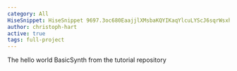 ```yaml
---
category: All
HiseSnippet: HiseSnippet 9697.3oc680EaajjlXMsbaKQYIKaqYlcuLYScJ6sqrWsxhTT+MClHZ8ms1QxRVT1y3ctYG2hrnXOtY2zc2TRzSLhAtK.SPNfcu6s4oy.6CA2KGBP.Bt7TT.tWNbyArK1GtCGxCdR.BNfrKfe3dO4qpp+o5+HaRQJR4wBdFotpp+pu+pu5q9pp+J7QlX0B3BelgpbkJXSAgD8sstVdrggltPhA1sVErPhKIlqlpYokKIIqJr9JjBVRxPNOsTgkpUQxv.WPHQh9tMoEIF37Bzed0hKIoHolG6VjfvCzjyi2Ptrroaoam8CkUTVSp.dW4xbsNS10yqotrlhVU.a5SbJgJR4erz936JQZ14DERbgUKHapomyTxDaHj37KoUnVtRZGpxZ+CjMj2SASdHkPN.PrhWSSo.AiIkJrbIYkBNTsAvCt.GOnOFOXTwMkKH6TtKuXDZEH22fmej3bdQu97fdo3Quo3PuPPoDbnz4YnzUDykWWthoaMD7YPw0UMw5Ek.1NOpvZqv4L6W7l23Fn6rdtUQToHhJFSdij2.gP2REgORpbEELpht1miyahLKIYhL.b1.9SLppAv+QZEYPnnlNRBsGENFD3LIAP2LYxadSj71REPEqpnfLxqiwpHcrglRUSYMUz3UMvFPAlxpRHoplZkkLkyKonT65IWVCH.UyIKK8X7Z5vCNDz3olJclIPyM67W+8SljzI+9nO3j8CZaB4bGI0BJxp6Sw6aiIDM1.ifh.rbuZHCrBvJfFf.TDA5jl5ZJFH3sP4KooAMcrk0wfLFwXynUvEkUkojJgEY89ZpikDdYCSzAR5L9No6WppoIzvO.YS46iMWVqbEMU3gwGyW6FCncWfrMvTwlM.B7Mx6qmCaRHKiFgBdZlWPr1GGCZfuQjWOL1PiY.g0wMnKCkaoCJyX8FwtXsJb9U8wWtFQIVPoZ6pTkpxTEHYUP0AIoqKUipdrG7B.9HC+OIxaNIWOVA.hAzUehCWXBKJeBujyDdPtOkzsv37cKIa.CBUoZeV8.lMRl1+SfJIW.JffVrthnTqopTiaL+9xG.CeIUOokcBxeuqFwRFBfuDLRtHVGCl5QlZzWwZLxjnkKgy+XZQDK4zBQjA56IQJVCFZfQGBlX9gFn80HivzTmjXAQVkL5yE0KQFhhIjlw3t890S9EIAzgvEGuBguRogqSKi7SkIAFz3ic.yN6XSvi3vf+Jfz4YT4CkOQpDcHLUDHQnjOHjLPEvEkppXRZ05EQ0zp9C0gVoo+XF1BLLMf7XRpIPedUPvQL6BzL.R3elXPyPWRWVoFAFFZfX.UPCan9CACqGJaluDhxMNrDvkyC5QxJTk.dR1Q5aoOcqBEXxl7JDyO6wF9QTlHEhOphjpAv1.1XdkpEviO1xj1wF.N4maPTKcqBPYsxKaITLrpF9wg4qodWMS7VpiS32C.rLj+pJVLz5rj3JX8PqlLcud8dwwUqVdOht8ARJUw1R6aBpfTAlihDkqSdhwTnBxRVF0cAKvqKQqGF2TgXP9.rkVMApD85cI5oToYdJSwoG.kbPpKSlYrLLHGWfnrwzpWGLzSlhCr6aAnalb.lb0B8Y5iegiVYdIPj4yr96ghPbi1ClY4wuu2Wl2dp22jUSDulW6395RNqGQ757yi38k8XIx6a+LPxB9r30QHwncDh2Os7L6qbMjwt2pBVMJu2DrLJCNMkwRKBZpI0kogsbYJmBXzSWPF7L5xh2WU1PSUypLphlqKnuaVA+.YDKf.V72SaIsinf4ZhejzAXX7WYfISlrWK.nFIHnBAeFVbErYUUb3niE40.XbUQhi32xzDTbCENO+ShEtLBEN2AbV9jfMWgBkUv4kpcR.y0nfIGLrj7qSLf1AjRfNcX.54+0+sYiGgYo5ftUYspplo7gOunPr.ykXDVnTz4ONNPXPwODeh3sWlhBar1VmDfLJEHO.qnkW17DgNuk3ZxJfqJQKryN8zu0wwSXy.0IV86pV.5jNZXTK3TmQma+mlsY3R0QSV3n+rlBTKSLsWrXnf5K+MwBTuiCVAiLHK9OLo227zq0RivlwOO+UKFGv71V3T6P27JVvJxAK+pEiIXzwOoJ3xbDXy2OlS7LZvId7aGRn+XxryUVCb9AbB3jwf1tDnNpug1ggqc+jrwa7FCL2Qd+RgBme5eQ13Y.fAmbUv3vF39xeYke2hMCcso7QgydpitHykIq42YfwpnVbFrUzAeWYiIBAYP+k29WuX7lfmBnSHIMDCJgSQwcDJznCrhNzJ5QLl3gG2zv5ivgwfdwW8UWiCVWfAq2xBV2pZAYM6QUV1G4AocMAjcEjLkngkTWRceL3qqtI3paBRUzRVUsf8ywgudM9d8jvcGRTQ6vUeRHLhGUr3aeb7.QY4BgBhi+5u92FK0jjhqduShV+vhk.aAQgCWMa7bzgF5YvbPnJEhYiCg3.jSB0bUvOeEoZ6.jjYrmAHTyRT3rAtXDfY7rwbLLALmDsr2hAh0.6r6EgqM+8+x+o3ZWh.pHsKEWV7N3Cv56kS9og4Exi9q9d+tXRXL3rhT4JgO4H3PyuMlShv.Ujlk9lEEt+5qPriHjHg0JYgU2VAqaJSV3bhUvGHmGy1AfA.1jwiM0pHjnem3OBKnf08CYu+.RpXEqUZrDHX1WGl1nfvQ7ryZ7ObnbAyRtE7KxVBSzRcJ4U+aytmlNf7DFKuVBqzcjJHW0fGfvXkx16hykDyjd9oRuvLYlYVAS7Ql1ULn3bSOepElaloxv8BoYuwbKjIyToxLmvd6yCnExrvryAvRHw44n+jQQ+CJ5DWkXS9O+m6m7G4YYqHoC8DOKmmyxStjnXvSkIESM6byMW5Ty3kHIsyCQLXTDQRwsLxydjiFtQVWZ34qm0KMj8w9ogrkBRC7bGeBfTymJy7SmIc5oDBWxySxCJNepzfLNSZ+B3zyNeloAAOHuD453qE6fyvQvKwQvY+C8QvBa6mfgRJJqT1vD5g0KSHwD+dhew16r0OY0k28yVaqMVY0cd1Gpps2jUT2WPsZ4bjVZv+9Fl3J9o6xRGwGqnxd29SSMMESYXz4+Jm0wP29SqUy7dnu3A2Zi6u5yDpXG+p0olsHxArAzU5naCpTUD.YkTYLLiy5TO9s.FEVLPIDPZxolPhj8CHlY1VqB.rDWTbIXgPGJXjWRAulDMVUNX8KWT1Xakp6KqtscmxhzVEuEx1B1gE4IHhUYGD3JMYzx3XjqwqL+S7KaeT.Ya1rT4fXhy6yXyfho.s1Tv3s47pROfXpTolOy7o3Ln3anIH6eWwbxp3j6pKCduofSlS5vj4dRUfUmLIU0l7RNtC5QHxsrraiUI65BPhdDiCRawZPKRUWoWyIN1J2xHGLhWbLZbi33Q7b5S6wXLlZ+VXjfy.nuqy.HVMtCcJqU.S74+t.AKo.iYJrMVOOPxj92nZwhxGQXX+ABf+qjvUqYP2VVdE9lZzmiIIKTrKMvygEID8D+aHsm0bFCyWRJdQ73bhXgOx+7F6GPD+dYwEjMkbNzBEAWTrwnsNp19XUZQ4LqQZwEDWRSo.qDOVNmxRR+uzi8C6Ma.ECdKOcOTrn6z7z8D7z8Onwz8+l1CcOuEcKRFnVW5y0tzfhSOUpEleg4meNOTcjdHbUwaUtxppG.5ZUv98T3EZ0ySAzg9o7sq0k8T3chkmBgrkGGwePhbo4WtuOZ94a5mleQw.Fxd2.FxX8RTlxdXPtVHhEOVdXAgGY2BKKaWPjdln3cz3K+Mg5KhswNQQDL4UDl6x9yy5wbV+hLdV6vlzkDu0lairfmPrDaA1gIWp742+MBsHDZWPjvwZGhrjTQFEZwSfEby73Flk+MRrHjXWTjxxZGhrAohLF3hmCdgsyoGwu3vyrRMR.PxKSls2yJud3wdVWlffO43K9pu5+FubrvRQ5cX5i8HGGPzhM1NjjCQkj1.Ldi+BayqcI0iexaFAFwHvADsXZsOImM.i2nvfmV.N4F+bcSY14Wo0CaXzL.duypu9WSIWa4k0L7Hh3JhPXLLUB6HfC2ii3n23Q0HtxcqCr2C7Fy3UxF0xwNf+TX27qqXZdio6vIHekteA4G2oWO0PhbBmXwgOgDelnbyNvhp.05N9hp.0zXQzMdwUwi5mgi5QZcWQ+v1F3ZCx92IdGVINQ+z7gJZmtP3Xoyo6aZ+V2.1.DlE8qYwmi21kESKWtNnDW2MB2303GGkwKeN9zFlbyhHiUfktrm.KMaTZDAhyPHZDs4gCMgnpEnz43ozOo6RohjS+WSSniFqSSXTT4oxH7SxvWhv2hsvGxcxmRjJLnqVSLF9DEa4vGNC9v14BMLSenETpmmOLgk51J0ar1VsQkZ+mv0nnzdbE6jrkNYwa91ll8nNTOxkbim7OzCmrqRvK4W3b1b81JACKZSGA8P4aGJBIc3.shctEhRv2ErywQIcFWUxjIR2zO7TmZap092Bz5LQESkt.sZEj9NDkx6pc17cWJ0N31cFRcF98s8EOt6Rptw+sCQr7x0Qz61DqcDNaVhcn3QryEUvidzdm5AOJo3p28AqtwVauZaJBRQt871erMQsC8i+GeFaG5e6lWxyuTCgT7p48VR9vkUMV3OZS9ssw4PxmywMNtasENgS2d7BcDeM40hsjylnZ5ckK3WYH2jV6c1Vjd1YuwG1V7Eb6wuVy7kcx4E4tuQ1cpbRTFxVz0DGFkP+VZiXhk2H65jG8qKaK8ZpS+U3eAytT6u3IuQ.dZcjFbl4KrS0PLW7RjAVYpdpEuDt.s4o2YmJpiQ0T8TqLssQu7GYkWtW2kdiLnCsMp0y4E+9cWpMpfI01HV9CwBzqcUhM5nD1Xx8saxbbQTwFsGeK.tl31ZJ0pTRSUNOhQW92G.m7KQbYiQLqSk+Sgefpfxi0YR3mk0+7ety0cmmJD5rggOcVDeHLf.EjmQ8cR07eeLyE4oX3C6BCErnt14HeOTK+b1Yue2kZ6S7dsBgNZSmLZhfjOyOpuIXfQEckW0z6mmm.6f39FXYwz4j6ZJgpZgs4apn9zD5BZ1IE4OLrsOE7fIHoHn4dcU6.qfJ96pcyoe276Wcr2h71fptc1kx8vwGO8fHxvUtJC+pyRGvgQc1TbzlZEppD1GO821THNIG3gTQoHzUrDF8AdnwVBi21KkJcTtvE3To+hN91K0u3ZquwtqtyowlKEL4zEQ.JddOtEfKYq12bmzsWmF46gEzBC5mIRY+G1qbZNa7385jEb.HV2rfyipb1JK37VMQthjijW7zOGczRY0lKSDXQOcdchVAmntCsnkuefEs3MDEsi8GgP8tDIuN9HMa1870qLkScULF1II4Py3Y0S2HFw+4sahbeJmwyO8rPZvIhQFOLa7Y1W1kID9mPFG2NNiqx9mG5dcE9P0Gl06df01Fz4PSsxjnSGUNiI6CN0yUN+KbMRZklbbIs5IpZA+myzSkpbB02ANB7DbV7.my+3lJc.9pSd5.LPd+Kh7CnyWmYh9Rbg3PLCYkZgC3Vz30M4.VzOEcb4fTjCipi6STxXtRG+YY5HzXOdmdgbCH5OwatA7gsnWT8aQ1dMbeIWKCgjK47pVD8d1D9DH0h3youV1X4jTyayMczFe5JKbA3MMfk17FXSOe7MvtWHFXOwgjX66bqbgERBuDV3FV8xfaAAL+VNI7wcWA7EDIIX9lQBOZyjx5ifP6MLJ8k+W7ZT5+PmxnT51rQIvwxPMJQb3ryXTZ5ohZ.KZutvQegdYFzLJsWqoteDhZpzBmFZstZnG+0e8+7h9VYdqogljQjgDLw5D2gS17luzWPDBQgM6zS++dwXnhdkl3NoHJCNE5ciLT3lODEAhpkEJm7up01moiTQIT5BlNhEWMDZrwWjIw0eFgrgDTpFfP90K+9AzKYHw5pGf0MwEhRC86jMFJd8Kxt1biyjGQtTrg4weOJ.+.dliQCWK1K1qatVrKDKqPgcczzUWMVqYGZPwbRlUCISceI6JHlHBHM7IpOSXRJcOzRr5WLpTXuONayuLqomtqtLqKJtxNq+fUaHg0YVl0zY5gVlUDy6TGI7Uh+kVUWcQVsYaMCJ9QXyXNfnmvTSCuOvZuNF3iEzg7LHRwS624.dSwGKWu.09hiBD54ZcSmCtXyaOd1XqM7pCZ+1iGRb4st6C1Zi6u65ac2FL5JcmxpLej+x9y3XAiXzErJuhdsFxHh6IPLzavuHH1GYd5FJA5O99fzaMK2ixSmH1s4kfuOKOf7CO4C5iy1rwTH8w99B48miIC6apuwFpFsYuJEc4pOR9TWn14Da.AdxDasXJ+rERTBssUBrPTByth4HPBzTli5u0t3NiXRn.GflQBjqUxVNarTqhMEbol51+rC5KU5NkuTMdjW62oJ908MxeT8h3xHU5sh3R+wJn8duPWOCFqkKKZcVczkeBZ060xwaY5ldNTetALtWysimsw4kl1mw2Y582oaeb6VHFLyEaqVOub62m+yKt58ZHU0Yb0OyT8XAfoPSIduRLuKnOiD8kyvlQp+cocGzmfo6T9DTWy+Mi6.wbjnm3.Wr27DmzRCE8cmnGAU9lwhm7whwywS9Xt+w+Gq2EBxij5sb777A+hDBMMpugbYYR5KLfB2xmUU3xzzJbemr90v7pM0IWwdlTQwz6c26tLdrlMb7ny3ecsJ7G198ab.wMVey0C8y1zGoEGmGkTj2WsL8sunnNEUEBdg0Gx77Ni257S1moMNYeaydJ+FF7c9ipapZuleJF0UOF6ivm+fqyQFcErhTscHHdva.0UNirZ99YTQZ+eNQzRIeJQafK1HaDy1fvpNn3tX3MyUSMej1kGyqc4zYahjKTKXIdtnjUcEKwD9LZiFxka9UvmoINr5cfcsaDwUVcia8PzO.sypOX0cVpgTXGZ077QJ+3eVOgzdmlRZe05bLRoiTIiRCl.b+YmoMBMhqQHpQ1yPVgRVuCXAgn579DL6oqOAwLMi5ItZxc2QhIEWCiKrWnYqv5LV7x0IMERks1PM35rjOqtNqY6xGXo5dhxH77vNQYu3ImoM+Emyc2rmINypyjJJoRO5wYb1XFBuqJx1STROE7PyveoxJTnWdC8xIWthBNzM3Mo3NZZkorxyplHdKKozJRkqDVRh3E3WGDTCHZQeudXxX5nFI8HotPX+ik9eKPkYhRMrKPkwWApEHTO2taOn6Rn8KFqC6SbmD3JVfKryXmGR8L7b..ssATgROtsEqvSOpkPZMEMISZFwAzKX5jaqiMvlKoqcngWWyEpW.JCl4PdQsFj4PbijwkDyjdtEVXpolcg48jPQHUL+bytP54RmxePMyjdgLKLSpTolwSXJ8TwxZjromIM6JEfzVQxThLV3KFJ4y3SGIwLNt4vlDNmQSkfUdd2IAqzWbHoQEomvPW5xWdVYr5I+ONvoaYpZgs7aObsNdXpOWPyv0QymuHO6C0H06XT9Rs.lnLCR4gxbcGA3Uv5SKNZEeO52iHtbUCSvSTq9fofet+yIHZ3HzXzOaE8wdOjodU7DrhvG.187TzVUMqT0zSQKAFeXBCOEmShXNbGISuEeaEs8jTVZ6MgRKJoXX2ZScrTY.u1Dry4spaqKUojb9cvpfLGZguWz0nl2tmcgfr7xdaN0RNyP9lUIl4Uj8QzKqfkz2Ttfr+WkQPankmd177V2J38pFBpygbaHaPXaeBobDZpImYB6+ZN6+Lk8umLsSQNsKM4WeJwVTKjwUlI1wIC84c9abvbqt6tqe2amSnYGFzzY3pAE2b8UV2uopQpT28RSqWzTUesropzw9DeiTBbhuwgkiPc4o9lid9TvjzyexMUMD475ImCZF3ek2IhaAk+3+cW8nG2oU9u.k4IDSlZT56MmBfmy+0j7owuOuWUA3JTEfkKIoBcBwxYzJA0wELBH00T7O7u+mW2qX1+c85dpLTSI84Wf7y2otC+OLNdp3isVeeTBQgvUtO6boWHfOJD49FvDvpLv6QrGoe7sfQg3evr29YcZiBCP9zL2cmsBc+qifa2plFRJ9g3Z6oIoWfmA7pEqwuhiFs1si0ydh8MMdKJiCcYpB+CVdqBE+QDrDboZtos7AS1nhhTssxaJc.9tUKumOG61P6P3sfhxLOqf6HydNU54rb8i5frk+lF9bEllAitUkJfxI4xzwqidKo.qHCf1NDeCgplZxYmdJu+jISFVa2Ua+8Uv7NK52lVxnsoYyN1PVEGkDTnwRPXMKgYYRvxd0NREjqZvWdbGYmdgTKjd5YlY9LgYkNzLoC6PIEX+bO9yp6mKwGGx94136+RVuD89zpCDt1sgUVWwy9UCJTqqxBO.SgOhPojHQSeT+RyugtO+VYqSzAD1Ld6gsGFZadqeVC8wBXUB.KD3z8cAQExQcJdx8q3lp4CtU9i+sCQepXK5ydu3H5CxSaqR+AEygdH5tncQ2o8nCLrcH27q.fTqqBvm95hBP5Xq.b7tw77qvyPaqR+KKtMZGzpnbv+sKJW6QCXDG+nCnCLxg08777nWWzAlN9FA9n3nCDfk1V0B.SLT4+tn0AKA2t4zCtXzIu67JZF7SDbg+W84Fs7KjzG+3BiZUfC+voDIEEsCWF9+jCPjAMrmJxveg9An6nc.VGbn2daaDRbdmkcXeo..q4TVUX8UHERxGBVUP1IE1GlEgRSzm60vCmZRhysJvp0zyYJYhgttukzJTKWIsCUY4o+GXGxcBmJG3yj8wwrjrRAGrxPH1n3UD2V1LeovwwyEBNJHzQvw9rCaypEKhya5hfmG7EwCeqiz88y59eOQVrkcYTfVLfIfLmfKuqU0tW.DH2FviizzfgCK6Ws3RRJDG944hznHS+3DbKsR1OTVQYMoBX58GgS4YxtddMU9UKknOuLgyGMSHEGSXMXjIabVpPXHINePAxnzkS6TNutMoBj6azwkQ0SM9ZAjLFmhC1RjfCMuBCMYW6BDby+cFRCwqkjqnoHoSp2M85xcY6PTPV2y2umcl4f001k2e1Mv6CcIOrcO9sbut2qsDtJ1PSqxp1FmcABc2l2pXQ5bYbfA.6tZaJYPtknUzx+X9JWeeUMc7c0Lwa4A0YKX1I0hj3bhB4LwUXKUOoXlIY+zLVcRUeg04hsNEQt4HgHRvdPC3Wy6MiTOJVV2oY5606oY1QqJwWpMk.WEIeii2E7ZjtuDVAm1fbeRcNxPA1ySQdlNdBqVf9v+O3GqJSQdNgUkorqjmDuLiDuDagbLGQIT3UoEfM.exzQrhidJqWE2orVJ1SYwrir1ldF7KoqKi0WWs.lOPT+2czfBTi0wogaOXcq8cyZUq009DWGYUQtJ5XIOlxHXeNLfpEnfzS.q5LSxdwyrSx1Ecm0iqI8aGXWmaBUB1MryiTU4FZe49F3cYqowEes+JL3amU1HaSVxIycvfUmQgAa1p+.wz1SWY+yAaA+uh+HxetvxZOTQaq12DYg3+psCpjwhOPhbYxY552AgIkjJBoWIlMAChz.aFCny5Rwvj0fCvpfkT54D6F0w+32yqSPcDtfHiKLHID2rn2SI5AnDMTVioYxvsHknKrrWIpkDtyPKVlwun3styJ41wxQRpvy4pslmZ1DrtwtX64ImcHYHj82Gq6UIOjQprqT1kqpe.1mxuTs.kxZraHG9jrrRXGOQtFdGRj.7CN9t05H13EmUvf6k1E87+5+1rqlWy6vulxxRCbGTLlV+FRj6Z2sGzEqgswOlTn2CAujHU72qx+trnkxXOKCbXQqwF8prvuE6kehjb8+.r9+phaqoTiYUlcQMashM2hQVkGsm3BBAiAvW9axdO66.mu4oWKqWiiemr2qpjhKeF8c+t+M+OrhovIUFjJ9doUOEk2VzyBV6B9S1WC8mbTmGiera5FdUV7oarYW1qROW05MfE8qV7rmekg3K1H9t506YbFa6+z1jyXYmd525XeNiIbze1abF6MNi8FmwNS3LFc0h8z6932UzxuDZ.r6sw0gEuW2GA62I3tzuTvaaibCHdqxUBD2KudRd9ioY3.O6aj2CDwCyFRTeYSQuMQJ42uw9Ns8a7rfNsUJIqWGIoh9dajbDwsk5VB6S4Ms4h1Qtz8dShvA3el+bYvke2sVi2e4s+0K5dyWwuWs5X+KnbaMCS+k09FKmHlR22gKK0+sJg7.ruV609XJav4Rzjmt4tN5c7q+IY4tOnsK8m9Wj0I+IwJ6QEK9+YQR1UgmicpKbstJu6RKtmGKGw+wwf6tLtgnj+Pu7xeYke2h9N9EY+4YC+3W7pEOYG+hQy1sO9Eeh3rYlT4gJO7G8zMpsQFY3uRs0l01n17jmmk87OEZvBpveNWNnlmRpO2Bb06777rsOAZzF+n2bdN5QOOGmxlDupcjZ4tiarh9VH25M7SAZeGgwcwOYe+SYc6m+Ue00NdCfe34zSAiDJWopBL9GqtOuuujYJon05pUp5YFz6afcSVB6Vx6IHfHWwE76W8cjWlCFe4uIqcVcgOrtqsqW6EPQxJX1AqEFFRyI6LdKMeHx9SEvj.Hk0M4KXU0B1O11L0eZqILncL1XKRgM0nUJYyib2SNwk6Tw4KOUx8gfXOCI+a72+K+mVztbOu.ohMzNbanCICB4Eh2QNPoBqj0ybsBBgXguMNA7osTwZmLF1Z8lViCshPimjUCuLxIakY4Rxe0262sn2Q.Y+lm9aWzIg13jm2+lEgg07kc7W+0+OWz2pToSKieJlKJjzTD+YVl7n19ERis6pOwh+58J9feN..eXQelhHjS49RRzN11Cv29XRAo3u8DHEjlm6SJXZum3K0BY3SFOjBlwFn+ceM6Ul0YEG+y+BZKlyVFb6u4ej1h48CzE3+lAoH1Tth2qxJwEW+0+WYkXirO++68dIELoBfsoxveXWACpNNKQxHMmQ0Ftp8tQsRMUoxx4Mr7Z04QuQ3wDGvCQAARwjYpLJ4Kl+jJ7sgA.ujTp+H8K7vrjO6BcJVERW3VYncja0zumU9dysJ+Xx2mqKCAerRk+g3QrUM9wDvrf3wV04ouN968u+h1fyaGAZj+DNrXSoGi4+PdDDrdqfUblUgKpXJ1unEQFQHEIb2ruIjhuIjhuIjh8hKspQ69G4HR2itFXvTD8fZ2EQu2xNfrjPiPOI8VKK0NTInaiUwAhLam+K+hkaJ1UWR0nhlANEOj8UWZu61OQfmJXQo8+gDsFPco3cYytvz7daAii7.L34zdOIsGw+YsxlzlcR62xHOPrRd9vWA.PVUN0DRJ9Wzs3z7EeGI8B9iiVm475eg2bd8eyIFrqJEggR81yp9NhvP5zHpnD0cjkmFSt95ReTVJut1mkmkUnHl35mVBvaUoAeb.vwe3YTJgCHYQXuWTjEj+r748Bp.uX5V8EmtUewLs5KNSq9hy1pu3bs5KNeieQxrO2ppoVY13OXV3sWksUNI3BMh.t7d3Bvbdrbn.cOTJRxtWrew5URROvIeJL4maHjmkTsDN20Nu3PIIMxnhTdLhqYCk7KFJ4.PCMLQGHoivGU4NRpETv5nO.sp59xp3IyCN1YhW8nJfSJ.NZU+3W+8g2bnjrDUpKDVdisxs5msz82c2st6m8Qquxt2AfT5ode+sqBTrUV+ZRoBEnoEhwGiKiPL1Dnof+ccq2rxjFXywG6Hn3TSkNC5GGVO8ig578B0nufuBooTBnhffvWCYoZh51ROs2ahn.duw7lHJFyC72TqpA1t0iWrpJ8zyNN9.fobcV69B1uH+XVR1XxBftwjkHfB3ezFxd5880NcbEvVuIUJ4VkbQFvmLOAqvEttaUjebk9Dra4p5jrLhife7wbv9mEBwuMo+XFCwtzx9Aoi8o.m5f73reYL4gxlktkRkRRtkTR1DOQ.hdQTpImBQx0ZYt904HZhJkLncwoUwza2Vxrz37sjia.seRCxVybW7g4ptGsoSMIQqaxo3eEZCU.5ZWswSQpOUH06GPoZ.flJD.wyjJnKcHEPjWZBzmL8Dnos3G6iMo9WO90AM9YcK7NTsUVoeJz7fflJ3dFQkPPHfAjQsRVzN5udLh7YCJdyabCDqIH61fJfKJqRy57FCk7Fv+fdYW.ePD3RFuSNSnFn7rWKuMnQvJxPRp0PpZp+XXlyCjkTPNoOeTdX5v8wSx.2lZfMCsh.YhQFlUKVDUSqJx.iQkv5PeHoh1Cij.qn6yVgGt.ppALmL8MnDvQlnxX0p1PAzTw5EI1BKfMj2GdIRWcSBe4l272G8AsgePqdOzFZ6KmmATXwmlT4DhH9Q6UCveExok2BKKS7AifXrmHA35PM8GSMXOAhdAphnCZQZrlTBVsMVmBZXHKvvz.Kmf4FpROhMOAhd1+gIQPqfyqHwN4N.k5ZE1cGK.z8CPzkMSzjXNUO9Xd1QiwXFSbHFLzgDpwvK4.hXjsqJTIkJFDHgfj9UkHpD4XfgLyjrJkUYaJAHb9a9aqTj434syzPSfnS1dc5TZDcc.O+HLqyM0H+yPqLg0ZVh1S6yRXRTlIi+5p9s9JzlPphsCO2aRGXdefBHUP1NC1Q5f6EgdATwySbml0JMVKFmJXAoedIqWeOBCgX1Cj4EvGgRecmdfTCzDUDLuHssR4Mq5Y3AfeDF6gRplztjwKlz1l7.7hUh01aYB+8dUMwi6oFNR3FnznejG0gIIKE0loRrZPE91FW2G6l9ofoI4DLiccl8cJJ4L4VnBOl9TP4L3jT7DysDgl5DPnbXVTzYPjOJxDbUnCRlScBHSNLKJxLHxaacnMX+Dwhdti8SWCVryWPXlpX0PsQ41b9MAOrWxyNhOVTBJt6dxFHnXHAgiYuR5wcX3CviLg2j5IS3PhnjIAwy5RQduwEiMk4p7YUF+o0fSAKNuB8fbDSkxPv45xHBk7XLj1hZJxZiECSMksObgowwpwmZp8NEGpdsUciYi5AklVHRbmXjgBdkKVk4yFw.1ctOgnco92E2IP+X22s9RSO3bTxwvHrnTo8bsw2.kYWNPHCS4o4laHpGTnAzTfgoBtKxWEeD4fkQhR1+e..OlcBA
author: christoph-hart
active: true
tags: full-project
---
```


The hello world BasicSynth from the tutorial repository
